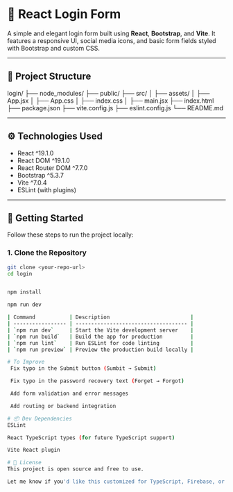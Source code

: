 # 🔐 React Login Form

A simple and elegant login form built using **React**, **Bootstrap**, and **Vite**. It features a responsive UI, social media icons, and basic form fields styled with Bootstrap and custom CSS.

---

## 📁 Project Structure

login/
├── node_modules/
├── public/
├── src/
│ ├── assets/
│ ├── App.jsx
│ ├── App.css
│ ├── index.css
│ ├── main.jsx
├── index.html
├── package.json
├── vite.config.js
├── eslint.config.js
└── README.md


---

## ⚙️ Technologies Used

- React ^19.1.0  
- React DOM ^19.1.0  
- React Router DOM ^7.7.0  
- Bootstrap ^5.3.7  
- Vite ^7.0.4  
- ESLint (with plugins)

---

## 🚀 Getting Started

Follow these steps to run the project locally:

### 1. Clone the Repository

```bash
git clone <your-repo-url>
cd login


npm install

npm run dev

| Command           | Description                          |
| ----------------- | ------------------------------------ |
| `npm run dev`     | Start the Vite development server    |
| `npm run build`   | Build the app for production         |
| `npm run lint`    | Run ESLint for code linting          |
| `npm run preview` | Preview the production build locally |

# To Improve
 Fix typo in the Submit button (Sumbit → Submit)

 Fix typo in the password recovery text (Forget → Forgot)

 Add form validation and error messages

 Add routing or backend integration

# 📦 Dev Dependencies
ESLint

React TypeScript types (for future TypeScript support)

Vite React plugin

# 📄 License
This project is open source and free to use.

Let me know if you'd like this customized for TypeScript, Firebase, or any backend integration.

